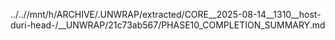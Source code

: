 ../..//mnt/h/ARCHIVE/.UNWRAP/extracted/CORE__2025-08-14__1310__host-duri-head-/__UNWRAP/21c73ab567/PHASE10_COMPLETION_SUMMARY.md